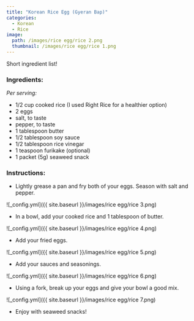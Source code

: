 ```yaml
---
title: "Korean Rice Egg (Gyeran Bap)"
categories:
  - Korean
  - Rice
image:
  path: /images/rice egg/rice 2.png
  thumbnail: /images/rice egg/rice 1.png
---
```


Short ingredient list!

### Ingredients:

_Per serving:_

* 1/2 cup cooked rice (I used Right Rice for a healthier option)
* 2 eggs
* salt, to taste
* pepper, to taste
* 1 tablespoon butter
* 1/2 tablespoon soy sauce
* 1/2 tablespoon rice vinegar
* 1 teaspoon furikake (optional)
* 1 packet (5g) seaweed snack

### Instructions:

* Lightly grease a pan and fry both of your eggs. Season with salt and pepper.

![_config.yml]({{ site.baseurl }}/images/rice egg/rice 3.png)

* In a bowl, add your cooked rice and 1 tablespoon of butter.

![_config.yml]({{ site.baseurl }}/images/rice egg/rice 4.png)

* Add your fried eggs.

![_config.yml]({{ site.baseurl }}/images/rice egg/rice 5.png)

* Add your sauces and seasonings.

![_config.yml]({{ site.baseurl }}/images/rice egg/rice 6.png)

* Using a fork, break up your eggs and give your bowl a good mix.

![_config.yml]({{ site.baseurl }}/images/rice egg/rice 7.png)

* Enjoy with seaweed snacks!


